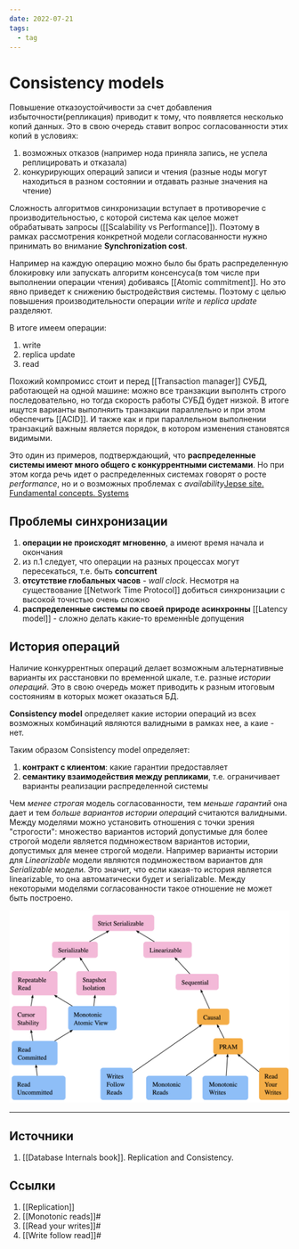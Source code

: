 ```yaml
---
date: 2022-07-21
tags:
  - tag
---
```

# Consistency models

Повышение отказоустойчивости за счет добавления избыточности(репликация) приводит к тому, что появляется несколько копий данных. Это в свою очередь ставит вопрос согласованности этих копий в условиях:

1. возможных отказов (например нода приняла запись, не успела реплицировать и отказала)
1. конкурирующих операций записи и чтения (разные ноды могут находиться в разном состоянии и отдавать разные значения на чтение)

Сложность алгоритмов синхронизации вступает в противоречие с производительностью, с которой система как целое может обрабатывать запросы ([[Scalability vs Performance]]). Поэтому в рамках рассмотрения конкретной модели согласованности нужно принимать во внимание **Synchronization cost**.

Например на каждую операцию можно было бы брать распределенную блокировку или запускать алгоритм консенсуса(в том числе при выполнении операции чтения) добиваясь [[Atomic commitment]]. Но это явно приведет к снижению быстродействия системы. Поэтому с целью повышения производительности операции *write* и *replica update* разделяют.

В итоге имеем операции:

1. write
1. replica update
1. read

Похожий компромисс стоит и перед [[Transaction manager]] СУБД, работающей на одной машине: можно все транзакции выполнть строго последовательно, но тогда скорость работы СУБД будет низкой. В итоге ищутся варианты выполняить транзакции параллельно и при этом обеспечить [[ACID]]. И также как и при параллельном выполнении транзакций важным является порядок, в котором изменения становятся видимыми.

Это один из примеров, подтверждающий, что **распределенные системы имеют много общего с конкуррентными системами**. Но при этом когда речь идет о распределенных системах говорят о росте *performance*, но и о возможных проблемах с *availability*[Jepse site. Fundamental concepts. Systems](https://jepsen.io/consistency#systems)

## Проблемы синхронизации

1. **операции не происходят мгновенно**, а имеют время начала и окончания
1. из п.1 следует, что операции на разных процессах могут пересекаться, т.е. быть **concurrent**
1. **отсутствие глобальных часов** - *wall clock*. Несмотря на существование [[Network Time Protocol]] добиться синхронизации с высокой точнстью очень сложно
1. **распределенные системы по своей природе асинхронны** [[Latency model]] - сложно делать какие-то временнЫе допущения

## История операций

Наличие конкуррентных операций делает возможным альтернативные варианты их расстановки по временной шкале, т.е. разные *истории операций*. Это в свою очередь может приводить к разным итоговым состояниям в которых может оказаться БД.

**Consistency model** определяет какие истории операций из всех возможных комбинаций являются валидными в рамках нее, а каие - нет.

Таким образом Consistency model определяет:

1. **контракт с клиентом**: какие гарантии предоставляет
1. **семантику взаимодействия между репликами**, т.е. ограничивает варианты реализации распределенной системы

Чем *менее строгая* модель согласованности, тем *меньше гарантий* она дает и тем *больше вариантов истории операций* считаются валидными. Между моделями можно установить отношения с точки зрения "строгости": множество вариантов историй допустимые для более строгой модели является подмножеством вариантов истории, допустимых для менее строгой модели. Например варианты истории для *Linearizable* модели являются подмножеством вариантов для *Serializable* модели. Это значит, что если какая-то история является linearizable, то она автоматически будет и serializable. Между некоторыми моделями согласованности такое отношение не может быть построено.

![Consistency models relationships](../Images/Consistency%20models%20relationships.%20Jepsen.png)

---

## Источники

1. [[Database Internals book]]. Replication and Consistency.

## Ссылки

1. [[Replication]]
1. [[Monotonic reads]]#
1. [[Read your writes]]#
1. [[Write follow read]]#
